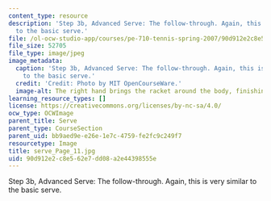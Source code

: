 ```yaml
---
content_type: resource
description: 'Step 3b, Advanced Serve: The follow-through. Again, this is very similar
  to the basic serve.'
file: /ol-ocw-studio-app/courses/pe-710-tennis-spring-2007/90d912e2c8e562e7dd08a2e44398555e_serve_Page_11.jpg
file_size: 52705
file_type: image/jpeg
image_metadata:
  caption: 'Step 3b, Advanced Serve: The follow-through. Again, this is very similar
    to the basic serve.'
  credit: 'Credit: Photo by MIT OpenCourseWare.'
  image-alt: The right hand brings the racket around the body, finishing the motion.
learning_resource_types: []
license: https://creativecommons.org/licenses/by-nc-sa/4.0/
ocw_type: OCWImage
parent_title: Serve
parent_type: CourseSection
parent_uid: bb9aed9e-e26e-1e7c-4759-fe2fc9c249f7
resourcetype: Image
title: serve_Page_11.jpg
uid: 90d912e2-c8e5-62e7-dd08-a2e44398555e
---
```

Step 3b, Advanced Serve: The follow-through. Again, this is very similar to the basic serve.